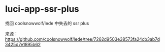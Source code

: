 # luci-app-ssr-plus
找回 coolsnowwolf/lede 中失去的 ssr plus  

来源：https://github.com/coolsnowwolf/lede/tree/7262d9503e38573fa24cb3ab7d3425d7e1895b62
